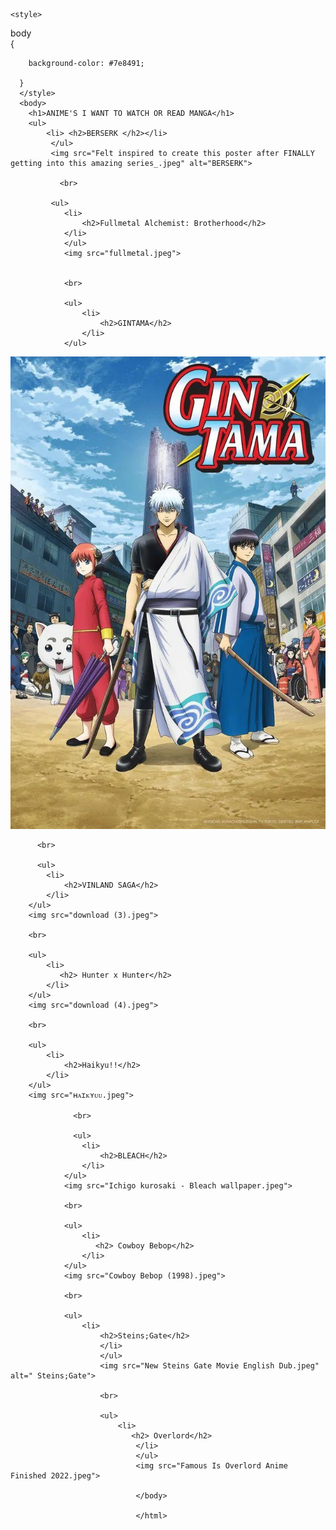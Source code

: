 <html>
    <head>
        <title>
            ANIME'S TO WATCH
        </title>
    </head>
    
    <style>
   body     
 {
      
        background-color: #7e8491;
        
      }
      </style>
      <body>
        <h1>ANIME'S I WANT TO WATCH OR READ MANGA</h1>
        <ul>
            <li> <h2>BERSERK </h2></li>
             </ul>
             <img src="Felt inspired to create this poster after FINALLY getting into this amazing series_.jpeg" alt="BERSERK">

               <br>

             <ul>
                <li>
                    <h2>Fullmetal Alchemist: Brotherhood</h2>
                </li>
                </ul>
                <img src="fullmetal.jpeg">


                <br>

                <ul>
                    <li>
                        <h2>GINTAMA</h2>
                    </li>
                </ul>
<img src="𝐆𝐢𝐧𝐭𝐚𝐦𝐚.jpeg">


          <br>

          <ul>
            <li>
                <h2>VINLAND SAGA</h2>
            </li>
        </ul>
        <img src="download (3).jpeg">

        <br>

        <ul>
            <li> 
               <h2> Hunter x Hunter</h2>
            </li>
        </ul>
        <img src="download (4).jpeg">

        <br>

        <ul>
            <li>
                <h2>Haikyu!!</h2>
            </li>
        </ul>
        <img src="ʜᴀɪᴋʏᴜᴜ.jpeg">

                  <br>

                  <ul>
                    <li>
                        <h2>BLEACH</h2>
                    </li>
                </ul>
                <img src="Ichigo kurosaki - Bleach wallpaper.jpeg">

                <br>

                <ul>
                    <li>
                       <h2> Cowboy Bebop</h2>
                    </li>
                </ul>
                <img src="Cowboy Bebop (1998).jpeg">

                <br>

                <ul>
                    <li>
                        <h2>Steins;Gate</h2>
                        </li>
                        </ul>
                        <img src="New Steins Gate Movie English Dub.jpeg" alt=" Steins;Gate">

                        <br>

                        <ul>
                            <li>
                               <h2> Overlord</h2>
                                </li>
                                </ul>
                                <img src="Famous Is Overlord Anime Finished 2022.jpeg">
                                
                                </body>

                                </html>
                                


                            
